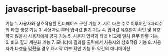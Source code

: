 # javascript-baseball-precourse

기능 1. 사용자와 상호작용할 인터페이스 구현
기능 2. 서로 다른 수로 이루어진 3자리수의 타겟 생성
기능 3. 사용자로 부터 입력값 받기
기능 4. 입력값 유효한지 확인 및 유효하지 않을시 사용자에게 공지
기능 5. 사용자 입력과 타겟 비교해 일치 유무 판별
기능 6. 비교 결과 세분화
기능 7. 모니터에 결과를 출력해서 사용자와 상호작용
기능 8. 사용자가 타겟을 맞췄을 경우 재시작 여부 확인
기능 9. 약간의 애니메이션